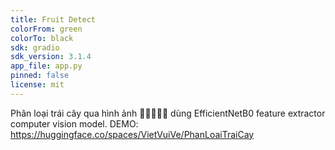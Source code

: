 ```yaml
---
title: Fruit Detect
colorFrom: green
colorTo: black
sdk: gradio
sdk_version: 3.1.4
app_file: app.py
pinned: false
license: mit
---
```


Phân loại trái cây qua hình ảnh 🍓🍉🍌🥑🍏 dùng EfficientNetB0 feature extractor computer vision model.
DEMO: https://huggingface.co/spaces/VietVuiVe/PhanLoaiTraiCay
